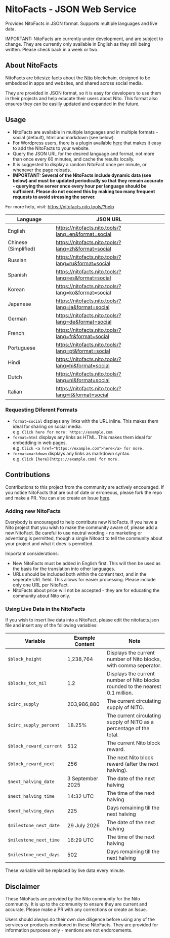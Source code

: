 # NitoFacts - JSON Web Service

Provides NitoFacts in JSON format. Supports multiple languages and live data.

IMPORTANT: NitoFacts are currently under development, and are subject to change. They are currently only available in English as they still being written. Please check back in a week or two.

## About NitoFacts

NitoFacts are bitesize facts about the [Nito](https://nito.org) blockchain, designed to be embedded in apps and websites, and shared across social media.

They are provided in JSON format, so it is easy for developers to use them in their projects and help educate their users about Nito. This format also ensures they can be easilly updated and expanded in the future.

## Usage

- NitoFacts are available in multiple languages and in multiple formats - social (default), html and markdown (see below).
- For Wordpress users, there is a plugin available [here](https://github.com/Nito-Tools/NitoFacts-Wordpress-Plugin) that makes it easy to add the NitoFacts to your website.
- Query the JSON URL for the desired language and format, not more than once every 60 minutes, and cache the results locally.
- It is suggested to display a random NitoFact once per minute, or whenever the page reloads.
- **IMPORTANT: Several of the NitoFacts include dynamic data (see below) and must be updated periodically so that they remain accurate - querying the server once every hour per language should be sufficient. Please do not exceed this by making too many frequent requests to avoid stressing the server.**

For more help, visit: https://nitofacts.nito.tools/?help

| Language               | JSON URL                                                           | 
|------------------------|--------------------------------------------------------------------|
| English                | https://nitofacts.nito.tools/?lang=en&format=social             |
| Chinese (Simplified)   | https://nitofacts.nito.tools/?lang=zh&format=social             |
| Russian                | https://nitofacts.nito.tools/?lang=ru&format=social             |     
| Spanish                | https://nitofacts.nito.tools/?lang=es&format=social             |
| Korean                 | https://nitofacts.nito.tools/?lang=ko&format=social             |
| Japanese               | https://nitofacts.nito.tools/?lang=ja&format=social             |
| German                 | https://nitofacts.nito.tools/?lang=de&format=social             |
| French                 | https://nitofacts.nito.tools/?lang=fr&format=social             |
| Portuguese             | https://nitofacts.nito.tools/?lang=pt&format=social             |
| Hindi                  | https://nitofacts.nito.tools/?lang=hi&format=social             |
| Dutch                  | https://nitofacts.nito.tools/?lang=nl&format=social             |
| Italian                | https://nitofacts.nito.tools/?lang=it&format=social             |

### Requesting Diferent Formats

- ```format=social``` displays any links with the URL inline. This makes them ideal for sharing on social media.<br>e.g. ```Click here for more: https://example.com``` 
- ```format=html``` displays any links as HTML. This makes them ideal for embedding in web pages.<br>e.g. ```Click <a href="https://example.com">here</a> for more.```
- ```format=markdown``` displays any links as markdown syntax.<br>e.g. ```Click [here](https://example.com) for more.```

## Contributions

Contributions to this project from the community are actively encouraged. If you notice NitoFacts that are out of date or erroneous, please fork the repo and make a PR. You can also create an Issue [here](https://github.com/Nito-Tools/NitoFacts-JSON/issues). 

### Adding new NitoFacts

Everybody is encouraged to help contribute new NitoFacts. If you have a Nito project that you wish to make the community aware of, please add a new NitoFact. Be careful to use neutral wording - no marketing or advertisng is permitted, though a single Nitoact to tell the community about your project and what it does is permitted.

Important considerations:
- New NitoFacts must be added in English first. This will then be used as the basis for the translation into other languages.
- URLs should be included both within the content text, and in the seperate URL field. This allows for easier processing. Please include only one URL per NitoFact.
- NitoFacts about price will not be accepted - they are for educating the community about Nito only.

### Using Live Data in the NitoFacts

If you wish to insert live data into a NitoFact, please edit the nitofacts.json file and insert any of the following variables:

| Variable        			     | Example Content   | Note                                                |
|--------------------------------|-------------------|-----------------------------------------------------|
| ```$block_height```            | 1,238,764         | Displays the current number of Nito blocks, with comma seperator.  |
| ```$blocks_tot_mil```          | 1.2               | Displays the current number of Nito blocks rounded to the nearest 0.1 million. |
| ```$circ_supply```             | 203,986,880       | The current circulating supply of NITO. | 
| ```$circ_supply_percent```     | 18.25%            | The current circulating supply of NITO as a percentage of the total. | 
| ```$block_reward_current```    | 512               | The current Nito block reward. | 
| ```$block_reward_next```       | 256               | The next Nito block reward (after the next halving). | 
| ```$next_halving_date```       | 3 September 2025  | The date of the next halving  | 
| ```$next_halving_time```       | 14:32 UTC         | The time of the next halving   | 
| ```$next_halving_days```       | 225               | Days remaining till the next halving   | 
| ```$milestone_next_date```     | 29 July 2026      | The date of the next halving  | 
| ```$milestone_next_time```     | 16:29 UTC         | The time of the next halving   | 
| ```$milestone_next_days```     | 502               | Days remaining till the next halving   | 


These variable will be replaced by live data every minute.

## Disclaimer

These NitoFacts are provided by the Nito community for the Nito community. It is up to the community to ensure they are current and accurate. Please make a PR with any corrections or create an Issue.

Users should always do their own due diligence before using any of the services or products mentioned in these NitoFacts. They are provided for information purposes only - mentions are not endorcements.



